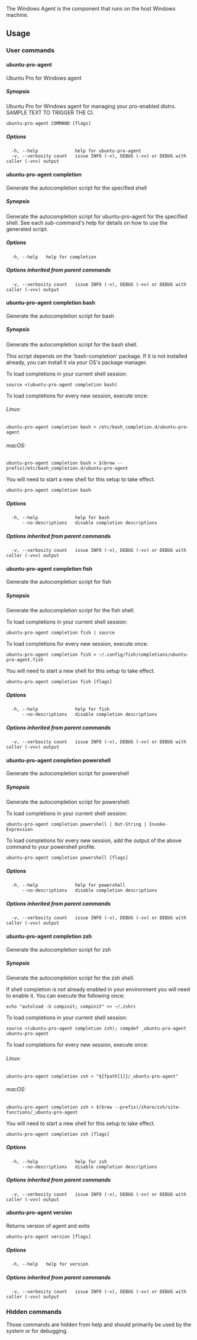The Windows Agent is the component that runs on the host Windows machine.

## Usage

### User commands

#### ubuntu-pro-agent

Ubuntu Pro for Windows agent

##### Synopsis

Ubuntu Pro for Windows agent for managing your pro-enabled distro. SAMPLE TEXT TO TRIGGER THE CI.

```
ubuntu-pro-agent COMMAND [flags]
```

##### Options

```
  -h, --help              help for ubuntu-pro-agent
  -v, --verbosity count   issue INFO (-v), DEBUG (-vv) or DEBUG with caller (-vvv) output
```

#### ubuntu-pro-agent completion

Generate the autocompletion script for the specified shell

##### Synopsis

Generate the autocompletion script for ubuntu-pro-agent for the specified shell.
See each sub-command's help for details on how to use the generated script.


##### Options

```
  -h, --help   help for completion
```

##### Options inherited from parent commands

```
  -v, --verbosity count   issue INFO (-v), DEBUG (-vv) or DEBUG with caller (-vvv) output
```

#### ubuntu-pro-agent completion bash

Generate the autocompletion script for bash

##### Synopsis

Generate the autocompletion script for the bash shell.

This script depends on the 'bash-completion' package.
If it is not installed already, you can install it via your OS's package manager.

To load completions in your current shell session:

	source <(ubuntu-pro-agent completion bash)

To load completions for every new session, execute once:

###### Linux:

	ubuntu-pro-agent completion bash > /etc/bash_completion.d/ubuntu-pro-agent

###### macOS:

	ubuntu-pro-agent completion bash > $(brew --prefix)/etc/bash_completion.d/ubuntu-pro-agent

You will need to start a new shell for this setup to take effect.


```
ubuntu-pro-agent completion bash
```

##### Options

```
  -h, --help              help for bash
      --no-descriptions   disable completion descriptions
```

##### Options inherited from parent commands

```
  -v, --verbosity count   issue INFO (-v), DEBUG (-vv) or DEBUG with caller (-vvv) output
```

#### ubuntu-pro-agent completion fish

Generate the autocompletion script for fish

##### Synopsis

Generate the autocompletion script for the fish shell.

To load completions in your current shell session:

	ubuntu-pro-agent completion fish | source

To load completions for every new session, execute once:

	ubuntu-pro-agent completion fish > ~/.config/fish/completions/ubuntu-pro-agent.fish

You will need to start a new shell for this setup to take effect.


```
ubuntu-pro-agent completion fish [flags]
```

##### Options

```
  -h, --help              help for fish
      --no-descriptions   disable completion descriptions
```

##### Options inherited from parent commands

```
  -v, --verbosity count   issue INFO (-v), DEBUG (-vv) or DEBUG with caller (-vvv) output
```

#### ubuntu-pro-agent completion powershell

Generate the autocompletion script for powershell

##### Synopsis

Generate the autocompletion script for powershell.

To load completions in your current shell session:

	ubuntu-pro-agent completion powershell | Out-String | Invoke-Expression

To load completions for every new session, add the output of the above command
to your powershell profile.


```
ubuntu-pro-agent completion powershell [flags]
```

##### Options

```
  -h, --help              help for powershell
      --no-descriptions   disable completion descriptions
```

##### Options inherited from parent commands

```
  -v, --verbosity count   issue INFO (-v), DEBUG (-vv) or DEBUG with caller (-vvv) output
```

#### ubuntu-pro-agent completion zsh

Generate the autocompletion script for zsh

##### Synopsis

Generate the autocompletion script for the zsh shell.

If shell completion is not already enabled in your environment you will need
to enable it.  You can execute the following once:

	echo "autoload -U compinit; compinit" >> ~/.zshrc

To load completions in your current shell session:

	source <(ubuntu-pro-agent completion zsh); compdef _ubuntu-pro-agent ubuntu-pro-agent

To load completions for every new session, execute once:

###### Linux:

	ubuntu-pro-agent completion zsh > "${fpath[1]}/_ubuntu-pro-agent"

###### macOS:

	ubuntu-pro-agent completion zsh > $(brew --prefix)/share/zsh/site-functions/_ubuntu-pro-agent

You will need to start a new shell for this setup to take effect.


```
ubuntu-pro-agent completion zsh [flags]
```

##### Options

```
  -h, --help              help for zsh
      --no-descriptions   disable completion descriptions
```

##### Options inherited from parent commands

```
  -v, --verbosity count   issue INFO (-v), DEBUG (-vv) or DEBUG with caller (-vvv) output
```

#### ubuntu-pro-agent version

Returns version of agent and exits

```
ubuntu-pro-agent version [flags]
```

##### Options

```
  -h, --help   help for version
```

##### Options inherited from parent commands

```
  -v, --verbosity count   issue INFO (-v), DEBUG (-vv) or DEBUG with caller (-vvv) output
```

### Hidden commands

Those commands are hidden from help and should primarily be used by the system or for debugging.


